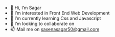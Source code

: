 - 👋 Hi, I’m Sagar
- 👀 I’m interested in Front End Web Development  
- 🌱 I’m currently learning Css and Javascript
- 💞️ I’m looking to collaborate on
- 📫 Mail me on saxenasagar50@gmail.com

<!---
Slayee/Slayee is a ✨ special ✨ repository because its `README.md` (this file) appears on your GitHub profile.
You can click the Preview link to take a look at your changes.
--->
